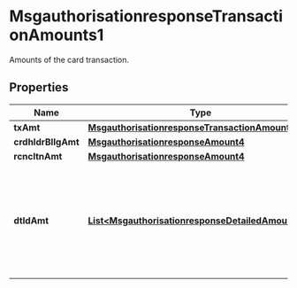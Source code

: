 

# MsgauthorisationresponseTransactionAmounts1

Amounts of the card transaction.

## Properties

| Name | Type | Description | Notes |
|------------ | ------------- | ------------- | -------------|
|**txAmt** | [**MsgauthorisationresponseTransactionAmount1**](MsgauthorisationresponseTransactionAmount1.md) |  |  [optional] |
|**crdhldrBllgAmt** | [**MsgauthorisationresponseAmount4**](MsgauthorisationresponseAmount4.md) |  |  [optional] |
|**rcncltnAmt** | [**MsgauthorisationresponseAmount4**](MsgauthorisationresponseAmount4.md) |  |  [optional] |
|**dtldAmt** | [**List&lt;MsgauthorisationresponseDetailedAmount19&gt;**](MsgauthorisationresponseDetailedAmount19.md) | An amount that is a portion of the Transaction Amount, such as a fee or cash back amount. |  [optional] |




